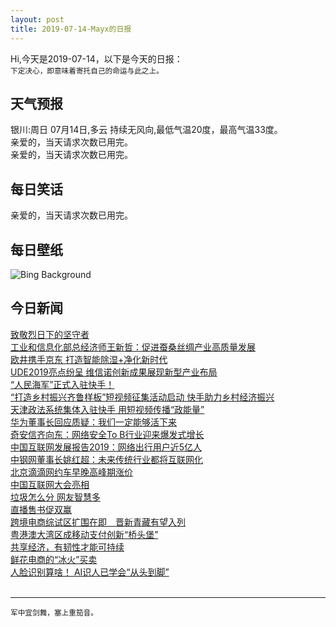 ```yaml
---
layout: post
title: 2019-07-14-Mayx的日报
---
```


Hi,今天是2019-07-14，以下是今天的日报：<br><small>
下定决心，即意味着寄托自己的命运与此之上。</small><!--more-->
## 天气预报
银川:周日 07月14日,多云 持续无风向,最低气温20度，最高气温33度。<br>亲爱的，当天请求次数已用完。<br>亲爱的，当天请求次数已用完。
## 每日笑话
亲爱的，当天请求次数已用完。
## 每日壁纸
![Bing Background](https://cn.bing.com/th?id=OHR.TheMac_EN-US7670367637_1920x1080.jpg&rf=LaDigue_1920x1080.jpg&pid=hp "Sailors begin their journey from Chicago to Mackinac Island, Michigan, during the Race to Mackinac (© Karen I. Hirsch/Alamy)")
## 今日新闻

[致敬烈日下的坚守者](http://it.people.com.cn/n1/2019/0713/c1009-31232272.html)   
[工业和信息化部总经济师王新哲：促进蚕桑丝绸产业高质量发展](http://it.people.com.cn/n1/2019/0713/c1009-31232286.html)   
[欧井携手京东 打造智能除湿+净化新时代](http://it.people.com.cn/n1/2019/0713/c1009-31232213.html)   
[UDE2019亮点纷呈 维信诺创新成果展现新型产业布局](http://it.people.com.cn/n1/2019/0712/c1009-31231613.html)   
[“人民海军”正式入驻快手！](http://it.people.com.cn/n1/2019/0712/c1009-31231566.html)   
[“打造乡村振兴齐鲁样板”短视频征集活动启动 快手助力乡村经济振兴](http://it.people.com.cn/n1/2019/0712/c1009-31231567.html)   
[天津政法系统集体入驻快手 用短视频传播“政能量”](http://it.people.com.cn/n1/2019/0712/c1009-31231461.html)   
[华为董事长回应质疑：我们一定能够活下来](http://it.people.com.cn/n1/2019/0712/c1009-31231093.html)   
[奇安信齐向东：网络安全To B行业迎来爆发式增长](http://it.people.com.cn/n1/2019/0712/c1009-31230156.html)   
[中国互联网发展报告2019：网络出行用户近5亿人](http://it.people.com.cn/n1/2019/0712/c1009-31230337.html)   
[中钢网董事长姚红超：未来传统行业都将互联网化](http://it.people.com.cn/n1/2019/0712/c1009-31230238.html)   
[北京滴滴网约车早晚高峰期涨价](http://it.people.com.cn/n1/2019/0712/c1009-31229931.html)   
[中国互联网大会亮相](http://it.people.com.cn/n1/2019/0712/c1009-31229740.html)   
[垃圾怎么分 网友智慧多](http://it.people.com.cn/n1/2019/0712/c1009-31229741.html)   
[直播售书促双赢](http://it.people.com.cn/n1/2019/0712/c1009-31229742.html)   
[跨境电商综试区扩围在即　晋新青藏有望入列](http://it.people.com.cn/n1/2019/0712/c1009-31229755.html)   
[粤港澳大湾区成移动支付创新“桥头堡”](http://it.people.com.cn/n1/2019/0712/c1009-31229664.html)   
[共享经济，有韧性才能可持续](http://it.people.com.cn/n1/2019/0712/c1009-31229733.html)   
[鲜花电商的“冰火”买卖](http://it.people.com.cn/n1/2019/0712/c1009-31229667.html)   
[人脸识别算啥！ AI识人已学会“从头到脚”](http://it.people.com.cn/n1/2019/0712/c1009-31229657.html)   
<br />

***

<small>军中宜剑舞，塞上重笳音。</small>
